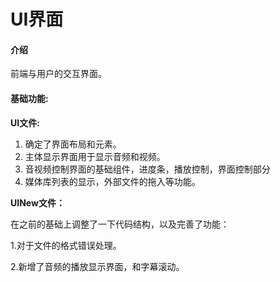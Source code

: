 # UI界面

#### 介绍

前端与用户的交互界面。



#### 基础功能:

**UI文件:**

1. 确定了界面布局和元素。
2. 主体显示界面用于显示音频和视频。
3. 音视频控制界面的基础组件，进度条，播放控制，界面控制部分
4. 媒体库列表的显示，外部文件的拖入等功能。

**UINew文件：**

在之前的基础上调整了一下代码结构，以及完善了功能：

1.对于文件的格式错误处理。

2.新增了音频的播放显示界面，和字幕滚动。